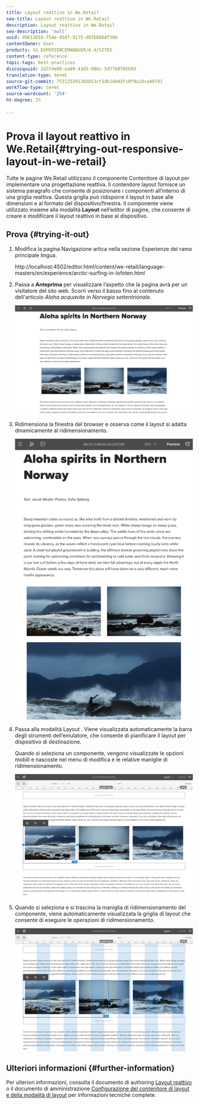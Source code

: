 ```yaml
---
title: Layout reattivo in We.Retail
seo-title: Layout reattivo in We.Retail
description: Layout reattivo in We.Retail
seo-description: 'null'
uuid: d9613655-f54e-458f-9175-d07bb868f58b
contentOwner: User
products: SG_EXPERIENCEMANAGER/6.4/SITES
content-type: reference
topic-tags: best-practices
discoiquuid: 2d374e88-ea09-43d5-986c-5d77b0705b93
translation-type: tm+mt
source-git-commit: 75312539136bb53cf1db1de03fc0f9a1dca49791
workflow-type: tm+mt
source-wordcount: '254'
ht-degree: 2%

---
```



# Prova il layout reattivo in We.Retail{#trying-out-responsive-layout-in-we-retail}

Tutte le pagine We.Retail utilizzano il componente Contenitore di layout per implementare una progettazione reattiva. Il contenitore layout fornisce un sistema paragrafo che consente di posizionare i componenti all’interno di una griglia reattiva. Questa griglia può ridisporre il layout in base alle dimensioni e al formato del dispositivo/finestra. Il componente viene utilizzato insieme alla modalità **Layout** nell’editor di pagine, che consente di creare e modificare il layout reattivo in base al dispositivo.

## Prova {#trying-it-out}

1. Modifica la pagina Navigazione artica nella sezione Esperienze del ramo principale lingua.

   http://localhost:4502/editor.html/content/we-retail/language-masters/en/experience/arctic-surfing-in-lofoten.html

1. Passa a **Anteprima** per visualizzare l’aspetto che la pagina avrà per un visitatore del sito web. Scorri verso il basso fino al contenuto dell&#39;articolo *Aloha acquavite in Norvegia settentrionale*.

   ![chlimage_1-178](assets/chlimage_1-178.png)

1. Ridimensiona la finestra del browser e osserva come il layout si adatta dinamicamente al ridimensionamento.

   ![chlimage_1-179](assets/chlimage_1-179.png)

1. Passa alla modalità Layout . Viene visualizzata automaticamente la barra degli strumenti dell’emulatore, che consente di pianificare il layout per dispositivo di destinazione.

   Quando si seleziona un componente, vengono visualizzate le opzioni mobili e nascoste nel menu di modifica e le relative maniglie di ridimensionamento.

   ![chlimage_1-180](assets/chlimage_1-180.png)

1. Quando si seleziona e si trascina la maniglia di ridimensionamento del componente, viene automaticamente visualizzata la griglia di layout che consente di eseguire le operazioni di ridimensionamento.

   ![chlimage_1-181](assets/chlimage_1-181.png)

## Ulteriori informazioni {#further-information}

Per ulteriori informazioni, consulta il documento di authoring [Layout reattivo](/help/sites-authoring/responsive-layout.md) o il documento di amministrazione [Configurazione del contenitore di layout e della modalità di layout](/help/sites-administering/configuring-responsive-layout.md) per informazioni tecniche complete.
